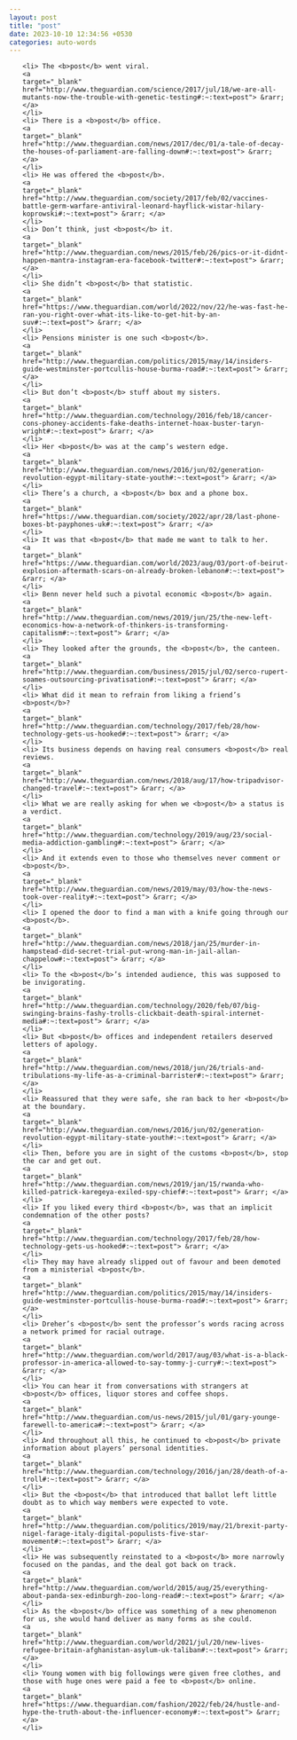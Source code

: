 ```yaml
---
layout: post
title: "post"
date: 2023-10-10 12:34:56 +0530
categories: auto-words
---
```

<ol>

    <li> The <b>post</b> went viral.
    <a 
    target="_blank" 
    href="http://www.theguardian.com/science/2017/jul/18/we-are-all-mutants-now-the-trouble-with-genetic-testing#:~:text=post"> &rarr; </a>
    </li>
    <li> There is a <b>post</b> office.
    <a 
    target="_blank" 
    href="http://www.theguardian.com/news/2017/dec/01/a-tale-of-decay-the-houses-of-parliament-are-falling-down#:~:text=post"> &rarr; </a>
    </li>
    <li> He was offered the <b>post</b>.
    <a 
    target="_blank" 
    href="http://www.theguardian.com/society/2017/feb/02/vaccines-battle-germ-warfare-antiviral-leonard-hayflick-wistar-hilary-koprowski#:~:text=post"> &rarr; </a>
    </li>
    <li> Don’t think, just <b>post</b> it.
    <a 
    target="_blank" 
    href="http://www.theguardian.com/news/2015/feb/26/pics-or-it-didnt-happen-mantra-instagram-era-facebook-twitter#:~:text=post"> &rarr; </a>
    </li>
    <li> She didn’t <b>post</b> that statistic.
    <a 
    target="_blank" 
    href="https://www.theguardian.com/world/2022/nov/22/he-was-fast-he-ran-you-right-over-what-its-like-to-get-hit-by-an-suv#:~:text=post"> &rarr; </a>
    </li>
    <li> Pensions minister is one such <b>post</b>.
    <a 
    target="_blank" 
    href="http://www.theguardian.com/politics/2015/may/14/insiders-guide-westminster-portcullis-house-burma-road#:~:text=post"> &rarr; </a>
    </li>
    <li> But don’t <b>post</b> stuff about my sisters.
    <a 
    target="_blank" 
    href="http://www.theguardian.com/technology/2016/feb/18/cancer-cons-phoney-accidents-fake-deaths-internet-hoax-buster-taryn-wright#:~:text=post"> &rarr; </a>
    </li>
    <li> Her <b>post</b> was at the camp’s western edge.
    <a 
    target="_blank" 
    href="http://www.theguardian.com/news/2016/jun/02/generation-revolution-egypt-military-state-youth#:~:text=post"> &rarr; </a>
    </li>
    <li> There’s a church, a <b>post</b> box and a phone box.
    <a 
    target="_blank" 
    href="https://www.theguardian.com/society/2022/apr/28/last-phone-boxes-bt-payphones-uk#:~:text=post"> &rarr; </a>
    </li>
    <li> It was that <b>post</b> that made me want to talk to her.
    <a 
    target="_blank" 
    href="https://www.theguardian.com/world/2023/aug/03/port-of-beirut-explosion-aftermath-scars-on-already-broken-lebanon#:~:text=post"> &rarr; </a>
    </li>
    <li> Benn never held such a pivotal economic <b>post</b> again.
    <a 
    target="_blank" 
    href="http://www.theguardian.com/news/2019/jun/25/the-new-left-economics-how-a-network-of-thinkers-is-transforming-capitalism#:~:text=post"> &rarr; </a>
    </li>
    <li> They looked after the grounds, the <b>post</b>, the canteen.
    <a 
    target="_blank" 
    href="http://www.theguardian.com/business/2015/jul/02/serco-rupert-soames-outsourcing-privatisation#:~:text=post"> &rarr; </a>
    </li>
    <li> What did it mean to refrain from liking a friend’s <b>post</b>?
    <a 
    target="_blank" 
    href="http://www.theguardian.com/technology/2017/feb/28/how-technology-gets-us-hooked#:~:text=post"> &rarr; </a>
    </li>
    <li> Its business depends on having real consumers <b>post</b> real reviews.
    <a 
    target="_blank" 
    href="http://www.theguardian.com/news/2018/aug/17/how-tripadvisor-changed-travel#:~:text=post"> &rarr; </a>
    </li>
    <li> What we are really asking for when we <b>post</b> a status is a verdict.
    <a 
    target="_blank" 
    href="http://www.theguardian.com/technology/2019/aug/23/social-media-addiction-gambling#:~:text=post"> &rarr; </a>
    </li>
    <li> And it extends even to those who themselves never comment or <b>post</b>.
    <a 
    target="_blank" 
    href="http://www.theguardian.com/news/2019/may/03/how-the-news-took-over-reality#:~:text=post"> &rarr; </a>
    </li>
    <li> I opened the door to find a man with a knife going through our <b>post</b>.
    <a 
    target="_blank" 
    href="http://www.theguardian.com/news/2018/jan/25/murder-in-hampstead-did-secret-trial-put-wrong-man-in-jail-allan-chappelow#:~:text=post"> &rarr; </a>
    </li>
    <li> To the <b>post</b>’s intended audience, this was supposed to be invigorating.
    <a 
    target="_blank" 
    href="http://www.theguardian.com/technology/2020/feb/07/big-swinging-brains-fashy-trolls-clickbait-death-spiral-internet-media#:~:text=post"> &rarr; </a>
    </li>
    <li> But <b>post</b> offices and independent retailers deserved letters of apology.
    <a 
    target="_blank" 
    href="http://www.theguardian.com/news/2018/jun/26/trials-and-tribulations-my-life-as-a-criminal-barrister#:~:text=post"> &rarr; </a>
    </li>
    <li> Reassured that they were safe, she ran back to her <b>post</b> at the boundary.
    <a 
    target="_blank" 
    href="http://www.theguardian.com/news/2016/jun/02/generation-revolution-egypt-military-state-youth#:~:text=post"> &rarr; </a>
    </li>
    <li> Then, before you are in sight of the customs <b>post</b>, stop the car and get out.
    <a 
    target="_blank" 
    href="http://www.theguardian.com/news/2019/jan/15/rwanda-who-killed-patrick-karegeya-exiled-spy-chief#:~:text=post"> &rarr; </a>
    </li>
    <li> If you liked every third <b>post</b>, was that an implicit condemnation of the other posts?
    <a 
    target="_blank" 
    href="http://www.theguardian.com/technology/2017/feb/28/how-technology-gets-us-hooked#:~:text=post"> &rarr; </a>
    </li>
    <li> They may have already slipped out of favour and been demoted from a ministerial <b>post</b>.
    <a 
    target="_blank" 
    href="http://www.theguardian.com/politics/2015/may/14/insiders-guide-westminster-portcullis-house-burma-road#:~:text=post"> &rarr; </a>
    </li>
    <li> Dreher’s <b>post</b> sent the professor’s words racing across a network primed for racial outrage.
    <a 
    target="_blank" 
    href="http://www.theguardian.com/world/2017/aug/03/what-is-a-black-professor-in-america-allowed-to-say-tommy-j-curry#:~:text=post"> &rarr; </a>
    </li>
    <li> You can hear it from conversations with strangers at <b>post</b> offices, liquor stores and coffee shops.
    <a 
    target="_blank" 
    href="http://www.theguardian.com/us-news/2015/jul/01/gary-younge-farewell-to-america#:~:text=post"> &rarr; </a>
    </li>
    <li> And throughout all this, he continued to <b>post</b> private information about players’ personal identities.
    <a 
    target="_blank" 
    href="http://www.theguardian.com/technology/2016/jan/28/death-of-a-troll#:~:text=post"> &rarr; </a>
    </li>
    <li> But the <b>post</b> that introduced that ballot left little doubt as to which way members were expected to vote.
    <a 
    target="_blank" 
    href="http://www.theguardian.com/politics/2019/may/21/brexit-party-nigel-farage-italy-digital-populists-five-star-movement#:~:text=post"> &rarr; </a>
    </li>
    <li> He was subsequently reinstated to a <b>post</b> more narrowly focused on the pandas, and the deal got back on track.
    <a 
    target="_blank" 
    href="http://www.theguardian.com/world/2015/aug/25/everything-about-panda-sex-edinburgh-zoo-long-read#:~:text=post"> &rarr; </a>
    </li>
    <li> As the <b>post</b> office was something of a new phenomenon for us, she would hand deliver as many forms as she could.
    <a 
    target="_blank" 
    href="http://www.theguardian.com/world/2021/jul/20/new-lives-refugee-britain-afghanistan-asylum-uk-taliban#:~:text=post"> &rarr; </a>
    </li>
    <li> Young women with big followings were given free clothes, and those with huge ones were paid a fee to <b>post</b> online.
    <a 
    target="_blank" 
    href="https://www.theguardian.com/fashion/2022/feb/24/hustle-and-hype-the-truth-about-the-influencer-economy#:~:text=post"> &rarr; </a>
    </li>
